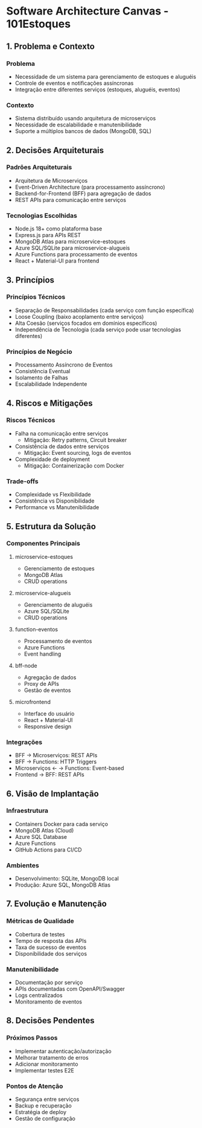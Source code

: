 # Software Architecture Canvas - 101Estoques

## 1. Problema e Contexto

### Problema
- Necessidade de um sistema para gerenciamento de estoques e aluguéis
- Controle de eventos e notificações assíncronas
- Integração entre diferentes serviços (estoques, aluguéis, eventos)

### Contexto
- Sistema distribuído usando arquitetura de microserviços
- Necessidade de escalabilidade e manutenibilidade
- Suporte a múltiplos bancos de dados (MongoDB, SQL)

## 2. Decisões Arquiteturais

### Padrões Arquiteturais
- Arquitetura de Microserviços
- Event-Driven Architecture (para processamento assíncrono)
- Backend-for-Frontend (BFF) para agregação de dados
- REST APIs para comunicação entre serviços

### Tecnologias Escolhidas
- Node.js 18+ como plataforma base
- Express.js para APIs REST
- MongoDB Atlas para microservice-estoques
- Azure SQL/SQLite para microservice-alugueis
- Azure Functions para processamento de eventos
- React + Material-UI para frontend

## 3. Princípios

### Princípios Técnicos
- Separação de Responsabilidades (cada serviço com função específica)
- Loose Coupling (baixo acoplamento entre serviços)
- Alta Coesão (serviços focados em domínios específicos)
- Independência de Tecnologia (cada serviço pode usar tecnologias diferentes)

### Princípios de Negócio
- Processamento Assíncrono de Eventos
- Consistência Eventual
- Isolamento de Falhas
- Escalabilidade Independente

## 4. Riscos e Mitigações

### Riscos Técnicos
- Falha na comunicação entre serviços
  - Mitigação: Retry patterns, Circuit breaker
- Consistência de dados entre serviços
  - Mitigação: Event sourcing, logs de eventos
- Complexidade de deployment
  - Mitigação: Containerização com Docker

### Trade-offs
- Complexidade vs Flexibilidade
- Consistência vs Disponibilidade
- Performance vs Manutenibilidade

## 5. Estrutura da Solução

### Componentes Principais
1. microservice-estoques
   - Gerenciamento de estoques
   - MongoDB Atlas
   - CRUD operations

2. microservice-alugueis
   - Gerenciamento de aluguéis
   - Azure SQL/SQLite
   - CRUD operations

3. function-eventos
   - Processamento de eventos
   - Azure Functions
   - Event handling

4. bff-node
   - Agregação de dados
   - Proxy de APIs
   - Gestão de eventos

5. microfrontend
   - Interface do usuário
   - React + Material-UI
   - Responsive design

### Integrações
- BFF → Microserviços: REST APIs
- BFF → Functions: HTTP Triggers
- Microserviços ← → Functions: Event-based
- Frontend → BFF: REST APIs

## 6. Visão de Implantação

### Infraestrutura
- Containers Docker para cada serviço
- MongoDB Atlas (Cloud)
- Azure SQL Database
- Azure Functions
- GitHub Actions para CI/CD

### Ambientes
- Desenvolvimento: SQLite, MongoDB local
- Produção: Azure SQL, MongoDB Atlas

## 7. Evolução e Manutenção

### Métricas de Qualidade
- Cobertura de testes
- Tempo de resposta das APIs
- Taxa de sucesso de eventos
- Disponibilidade dos serviços

### Manutenibilidade
- Documentação por serviço
- APIs documentadas com OpenAPI/Swagger
- Logs centralizados
- Monitoramento de eventos

## 8. Decisões Pendentes

### Próximos Passos
- Implementar autenticação/autorização
- Melhorar tratamento de erros
- Adicionar monitoramento
- Implementar testes E2E

### Pontos de Atenção
- Segurança entre serviços
- Backup e recuperação
- Estratégia de deploy
- Gestão de configuração